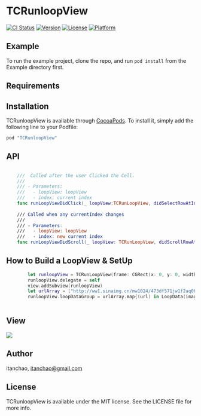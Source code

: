 # TCRunloopView

[![CI Status](http://img.shields.io/travis/itanchao/TCRunloopView.svg?style=flat)](https://travis-ci.org/itanchao/TCRunloopView)
[![Version](https://img.shields.io/cocoapods/v/TCRunloopView.svg?style=flat)](http://cocoapods.org/pods/TCRunloopView)
[![License](https://img.shields.io/cocoapods/l/TCRunloopView.svg?style=flat)](http://cocoapods.org/pods/TCRunloopView)
[![Platform](https://img.shields.io/cocoapods/p/TCRunloopView.svg?style=flat)](http://cocoapods.org/pods/TCRunloopView)

## Example

To run the example project, clone the repo, and run `pod install` from the Example directory first.

## Requirements

## Installation

TCRunloopView is available through [CocoaPods](http://cocoapods.org). To install
it, simply add the following line to your Podfile:

```ruby
pod "TCRunloopView"
```

## API

```swift

    ///  Called after the user Clicked the Cell.
    ///
    /// - Parameters:
    ///   - loopView: loopView
    ///   - index: current index
    func runLoopViewDidClick(_ loopView:TCRunLoopView, didSelectRowAtIndex index: NSInteger)
    
    /// Called when any currentIndex changes
    ///
    /// - Parameters:
    ///   - loopView: loopView
    ///   - index: new current index
    func runLoopViewDidScroll(_ loopView: TCRunLoopView, didScrollRowAtIndex index: NSInteger)
```



## How to Build a LoopView & SetUp

```swift
        let runloopView = TCRunLoopView(frame: CGRect(x: 0, y: 0, width: UIScreen.main.bounds.width, height: 400))
        runloopView.delegate = self
        view.addSubview(runloopView)
        let urlArray = ["http://ww1.sinaimg.cn/mw1024/473df571jw1f2aq06o3ltj20qo0ur79o.jpg","http://ww3.sinaimg.cn/mw1024/473df571jw1f24p6b71lhj20m80m841x.jpg","http://ww2.sinaimg.cn/mw1024/473df571jw1f1p8u1kf0hj20q50yvn3z.jpg","http://ww3.sinaimg.cn/mw1024/473df571jw1f17waawibmj20rs15o1kx.jpg","http://ww2.sinaimg.cn/mw1024/473df571jw1f0s5nq609zg20ku0kutbg.gif"]
        runloopView.loopDataGroup = urlArray.map{(url) in LoopData(image:url,des:url)}
        
```

## View

![](./RunLoopSwiftView.gif)

## Author

itanchao, itanchao@gmail.com

## License

TCRunloopView is available under the MIT license. See the LICENSE file for more info.
